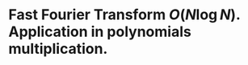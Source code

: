 <!--?title Fast Fourier Transform -->

# Fast Fourier Transform $O(N \log N)$. Application in polynomials multiplication.
